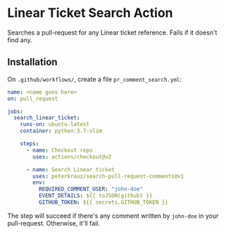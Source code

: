 # Linear Ticket Search Action

Searches a pull-request for any Linear ticket reference. Fails if it doesn't find any.

## Installation

On `.github/workflows/`, create a file `pr_comment_search.yml`:

```yml
name: <name goes here>
on: pull_request

jobs:
  search_linear_ticket:
    runs-on: ubuntu-latest
    container: python:3.7-slim

    steps:
      - name: Checkout repo
        uses: actions/checkout@v2

      - name: Search Linear ticket
        uses: peterkrauz/search-pull-request-comments@v1
        env:
          REQUIRED_COMMENT_USER: "john-doe"
          EVENT_DETAILS: ${{ toJSON(github) }}
          GITHUB_TOKEN: ${{ secrets.GITHUB_TOKEN }}
```

The step will succeed if there's any comment written by `john-doe` in your pull-request.
Otherwise, it'll fail.